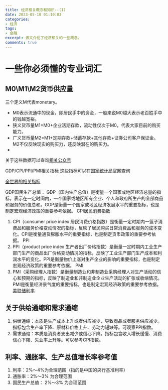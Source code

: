 ```yaml
---
title: 经济相关概念和知识--(1)
date: 2023-05-10 01:10:03
categories:
- 经济
tags:
- 金融
excerpt: 该文介绍了经济相关的一些概念。
comments: true
---
```



# 一些你必须懂的专业词汇
## M0\M1\M2货币供应量
三个定义M代表monetary。
+ M0表示流通中的现金，即居民手中的资金，一般来说M0越大表示老百姓手中的钱越宽裕。
+ 狭义货币量M1=M0+企业活期存款，流动性仅次于M0，代表大家目前的购买能力。
+ 广义货币量M2=M1+定期存款+储蓄存款+其他存款+证券公司客户保证金。M2不仅反映现实的购买力，还反映潜在的购买力。
+ 
关于这些数据可以查询[相关公众号](https://mp.weixin.qq.com/s/LBIMYzOKAt4NQ7WlqekKZg)


GDP/CPI/PPI/PMI相关指标
这些指标可以在[国家统计局官网](https://data.stats.gov.cn/index.htm)查询

[全世界的相关指标](https://zh.tradingeconomics.com/)


GDP国民生产总值：
GDP（国内生产总值）是衡量一个国家或地区经济总量的指标，表示在一定时间内，一个国家或地区所有企业、个人和政府所生产的全部商品和服务的价值总和。GDP是衡量一个国家或地区经济发展水平的重要指标，也是制定宏观经济政策的重要参考依据。
CPI居民消费指数
1. CPI（consumer price index 居民消费价格指数）是衡量一定时期内一篮子消费品和服务价格变动情况的指标，反映了居民购买日常消费品和服务的成本变化。CPI是衡量通货膨胀水平的重要指标，也是制定货币政策的重要参考依据。
PPI
1. PPI（product price index 生产者出厂价格指数）是衡量一定时期内工业生产部门生产的商品出厂价格变动情况的指标，反映了工业生产部门生产成本和利润水平的变化。PPI是衡量物价上涨对生产企业的影响的重要指标，也是制定宏观经济政策的重要参考依据。
PMI
1. PMI（采购经理人指数）是衡量制造业和非制造业采购经理人对生产活动的信心和预期的指标，反映了制造业和非制造业企业生产活动的扩张或收缩情况。PMI是衡量经济景气度的重要指标，也是制定宏观经济政策的重要参考依据。
[美联储利率](https://fred.stlouisfed.org/series/FEDFUNDS)

## 关于供给通缩和需求通缩

1. 供给通缩：本质是生产成本上升或者供应减少，导致商品或者服务供应减少。指标包含生产率下降、原材料价格上升、劳动力短缺等。可观察PPI指数。
2. 需求通缩：本质是消费者支出减少或信心下降。指标包含收入增长缓慢、消费信心下降、失业率上升等。可以参考CPI指数。

## 利率、通胀率、生产总值增长率参考值

1. 利率：2%～4%为合理范围（指的是中国的央行基准利率）
2. 通胀率：2%～3% 为合理范围
3. 国民生产总值： 2%～3% 为合理范围
